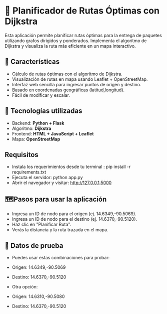 # 🚚 Planificador de Rutas Óptimas con Dijkstra

Esta aplicación permite planificar rutas óptimas para la entrega de paquetes utilizando grafos dirigidos y ponderados. Implementa el algoritmo de Dijkstra y visualiza la ruta más eficiente en un mapa interactivo.

## 🧠 Características

- Cálculo de rutas óptimas con el algoritmo de Dijkstra.
- Visualización de rutas en mapa usando Leaflet + OpenStreetMap.
- Interfaz web sencilla para ingresar puntos de origen y destino.
- Basado en coordenadas geográficas (latitud,longitud).
- Fácil de modificar y escalar.

## 🔧 Tecnologías utilizadas

- Backend: **Python + Flask**
- Algoritmo: **Dijkstra**
- Frontend: **HTML + JavaScript + Leaflet**
- Mapa: **OpenStreetMap**

## Requisitos

- Instala los requerimientos desde tu terminal : pip install -r requirements.txt
- Ejecuta el servidor: python app.py
- Abrir el navegador y visitar: http://127.0.0.1:5000

## 🗺️Pasos para usar la aplicación

- Ingresa un ID de nodo para el origen (ej. 14.6349,-90.5069).
- Ingresa un ID de nodo para el destino (ej. 14.6370,-90.5120).
- Haz clic en "Planificar Ruta".
- Verás la distancia y la ruta trazada en el mapa.

## 🧪 Datos de prueba

- Puedes usar estas combinaciones para probar:
- Origen: 14.6349,-90.5069
- Destino: 14.6370,-90.5120

- Otra opción:
- Origen: 14.6310,-90.5080
- Destino: 14.6370,-90.5120
